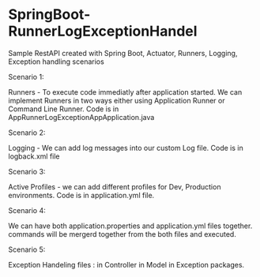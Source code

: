 # SpringBoot-RunnerLogExceptionHandel
Sample RestAPI created with Spring Boot, Actuator, Runners, Logging, Exception handling scenarios

Scenario 1: 
  
  Runners - To execute code immediatly after application started.
     We can implement Runners in two ways either using Application Runner or Command Line Runner.
     Code is in AppRunnerLogExceptionAppApplication.java
 
 
Scenario 2: 
  
  Logging - We can add log messages into our custom Log file.
  Code is in logback.xml file
  
  
Scenario 3:

  Active Profiles - we can add different profiles for Dev, Production environments.
  Code is in application.yml file.
  
  
  
Scenario 4:

  We can have both application.properties and application.yml files together.
  commands will be mergerd together from the both files and executed.
  
  
  
Scenario 5:

  Exception Handeling files :
    in Controller
    in Model
    in Exception packages.
  
  
 
  
  

  
  
